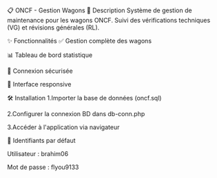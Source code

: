 📋 ONCF - Gestion Wagons
🚂 Description
Système de gestion de maintenance pour les wagons ONCF. Suivi des vérifications techniques (VG) et révisions générales (RL).

✨ Fonctionnalités
✅ Gestion complète des wagons

📊 Tableau de bord statistique

🔐 Connexion sécurisée

📱 Interface responsive

🛠️ Installation
1.Importer la base de données (oncf.sql)

2.Configurer la connexion BD dans db-conn.php

3.Accéder à l'application via navigateur

🔐 Identifiants par défaut

Utilisateur : brahim06

Mot de passe : flyou9133
